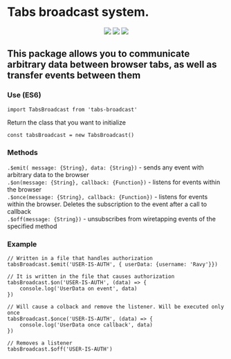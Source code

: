 # Tabs broadcast system.

<p align="center">
  <img src="https://badgen.net/npm/v/vue-tabs-broadcast">
  <img src="https://badgen.net/npm/license/vue-tabs-broadcast">
  <img src="https://badgen.net/badgesize/gzip/https://github.com/Rovniy/vue-tabs-broadcast/blob/master/index.js">
</p>



## This package allows you to communicate arbitrary data between browser tabs, as well as transfer events between them

### Use (ES6)
```
import TabsBroadcast from 'tabs-broadcast'
```

Return the class that you want to initialize

```
const tabsBroadcast = new TabsBroadcast()
```

### Methods

```.$emit( message: {String}, data: {String})``` - sends any event with arbitrary data to the browser<br/>
```.$on(message: {String}, callback: {Function})``` - listens for events within the browser<br/>
```.$once(message: {String}, callback: {Function})``` - listens for events within the browser. Deletes the subscription to the event after a call to callback<br/>
```.$off(message: {String})``` - unsubscribes from wiretapping events of the specified method<br/>

### Example
```
// Written in a file that handles authorization 
tabsBroadcast.$emit('USER-IS-AUTH', { userData: {username: 'Ravy'}})

// It is written in the file that causes authorization
tabsBroadcast.$on('USER-IS-AUTH', (data) => {
    console.log('UserData on event', data)
})

// Will cause a colback and remove the listener. Will be executed only once
tabsBroadcast.$once('USER-IS-AUTH', (data) => {
    console.log('UserData once callback', data)
})

// Removes a listener
tabsBroadcast.$off('USER-IS-AUTH')
```
